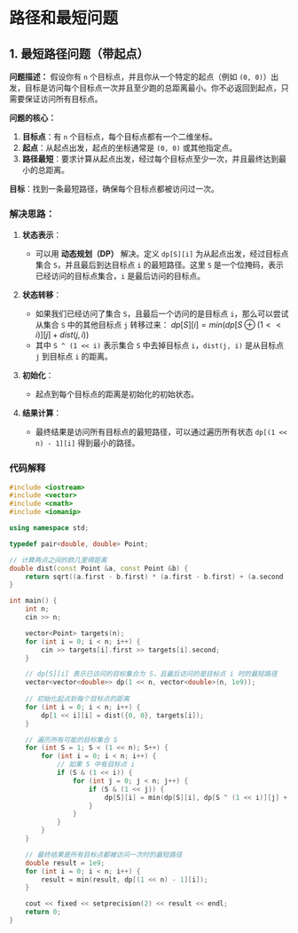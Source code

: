 # 路径和最短问题

## 1. 最短路径问题（带起点）

**问题描述：** 假设你有 `n` 个目标点，并且你从一个特定的起点（例如 `(0, 0)`）出发，目标是访问每个目标点一次并且至少跑的总距离最小。你不必返回到起点，只需要保证访问所有目标点。

**问题的核心：**

1. **目标点**：有 `n` 个目标点，每个目标点都有一个二维坐标。
2. **起点**：从起点出发，起点的坐标通常是 `(0, 0)` 或其他指定点。
3. **路径最短**：要求计算从起点出发，经过每个目标点至少一次，并且最终达到最小的总距离。

**目标**：找到一条最短路径，确保每个目标点都被访问过一次。

### 解决思路：

1. **状态表示**：
    
    - 可以用 **动态规划（DP）** 解决。定义 `dp[S][i]` 为从起点出发，经过目标点集合 `S`，并且最后到达目标点 `i` 的最短路径。这里 `S` 是一个位掩码，表示已经访问的目标点集合，`i` 是最后访问的目标点。
2. **状态转移**：
    
    - 如果我们已经访问了集合 `S`，且最后一个访问的是目标点 `i`，那么可以尝试从集合 `S` 中的其他目标点 `j` 转移过来： $dp[S][i]=min(dp[S⊕(1<<i)][j]+dist(j,i))$
    - 其中 `S ^ (1 << i)` 表示集合 `S` 中去掉目标点 `i`，`dist(j, i)` 是从目标点 `j` 到目标点 `i` 的距离。
3. **初始化**：
    
    - 起点到每个目标点的距离是初始化的初始状态。
4. **结果计算**：
    
    - 最终结果是访问所有目标点的最短路径，可以通过遍历所有状态 `dp[(1 << n) - 1][i]` 得到最小的路径。

### 代码解释

```c++
#include <iostream>
#include <vector>
#include <cmath>
#include <iomanip>

using namespace std;

typedef pair<double, double> Point;

// 计算两点之间的欧几里得距离
double dist(const Point &a, const Point &b) {
    return sqrt((a.first - b.first) * (a.first - b.first) + (a.second - b.second) * (a.second - b.second));
}

int main() {
    int n;
    cin >> n;

    vector<Point> targets(n);
    for (int i = 0; i < n; i++) {
        cin >> targets[i].first >> targets[i].second;
    }

    // dp[S][i] 表示已访问的目标集合为 S，且最后访问的是目标点 i 时的最短路径
    vector<vector<double>> dp(1 << n, vector<double>(n, 1e9));
    
    // 初始化起点到每个目标点的距离
    for (int i = 0; i < n; i++) {
        dp[1 << i][i] = dist({0, 0}, targets[i]);
    }

    // 遍历所有可能的目标集合 S
    for (int S = 1; S < (1 << n); S++) {
        for (int i = 0; i < n; i++) {
            // 如果 S 中有目标点 i
            if (S & (1 << i)) {
                for (int j = 0; j < n; j++) {
                    if (S & (1 << j)) {
                        dp[S][i] = min(dp[S][i], dp[S ^ (1 << i)][j] + dist(targets[j], targets[i]));
                    }
                }
            }
        }
    }

    // 最终结果是所有目标点都被访问一次时的最短路径
    double result = 1e9;
    for (int i = 0; i < n; i++) {
        result = min(result, dp[(1 << n) - 1][i]);
    }

    cout << fixed << setprecision(2) << result << endl;
    return 0;
}
```
